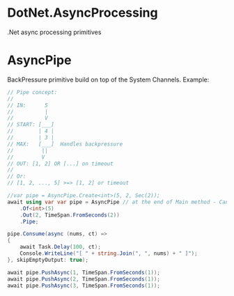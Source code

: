 # DotNet.AsyncProcessing
.Net async processing primitives

# AsyncPipe

BackPressure primitive build on top of the System Channels.
Example:

```csharp
// Pipe concept:
//
// IN:      5
//          |
//          V
// START: [___]
//        | 4 |
//        | 3 |
// MAX:   [___]  Handles backpressure
//         ||
//         V
// OUT: [1, 2] OR [...] on timeout
//
// Or: 
// [1, 2, ..., 5] >=> [1, 2] or timeout

//var pipe = AsyncPipe.Create<int>(5, 2, Sec(2));
await using var var pipe = AsyncPipe // at the end of Main method - Cancel consuming and awaits its processing completed
    .Of<int>(5)
    .Out(2, TimeSpan.FromSeconds(2))
    .Pipe;

pipe.Consume(async (nums, ct) =>
{
    await Task.Delay(100, ct);
    Console.WriteLine("[ " + string.Join(", ", nums) + " ]");
}, skipEmptyOutput: true);

await pipe.PushAsync(1, TimeSpan.FromSeconds(1));
await pipe.PushAsync(2, TimeSpan.FromSeconds(1));
await pipe.PushAsync(3, TimeSpan.FromSeconds(1));
```
